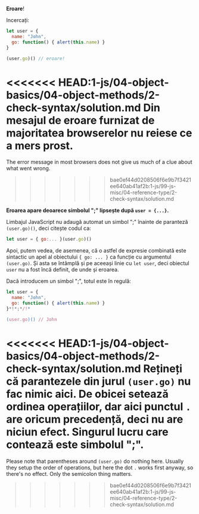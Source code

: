 **Eroare**!

Incercați:

```js run
let user = {
  name: "John",
  go: function() { alert(this.name) }
}

(user.go)() // eroare!
```

<<<<<<< HEAD:1-js/04-object-basics/04-object-methods/2-check-syntax/solution.md
Din mesajul de eroare furnizat de majoritatea browserelor nu reiese ce a mers prost.
=======
The error message in most browsers does not give us much of a clue about what went wrong.
>>>>>>> bae0ef44d0208506f6e9b7f3421ee640ab41af2b:1-js/99-js-misc/04-reference-type/2-check-syntax/solution.md

**Eroarea apare deoarece simbolul ";" lipsește după `user = {...}`.**

Limbajul JavaScript nu adaugă automat un simbol ";" înainte de paranteză `(user.go)()`, deci citește codul ca:

```js no-beautify
let user = { go:... }(user.go)()
```

Apoi, putem vedea, de asemenea, că o astfel de expresie combinată este sintactic un apel al obiectului `{ go: ... }` ca funcție cu argumentul `(user.go)`. Și asta se întâmplă și pe aceeași linie cu `let user`, deci obiectul `user` nu a fost încă definit, de unde și eroarea.

Dacă introducem un simbol ";", totul este în regulă:

```js run
let user = {
  name: "John",
  go: function() { alert(this.name) }
}*!*;*/!*

(user.go)() // John
```

<<<<<<< HEAD:1-js/04-object-basics/04-object-methods/2-check-syntax/solution.md
Rețineți că parantezele din jurul `(user.go)` nu fac nimic aici. De obicei setează ordinea operațiilor, dar aici punctul `.` are oricum precedență, deci nu are niciun efect. Singurul lucru care contează este simbolul ";".
=======
Please note that parentheses around `(user.go)` do nothing here. Usually they setup the order of operations, but here the dot `.` works first anyway, so there's no effect. Only the semicolon thing matters.
>>>>>>> bae0ef44d0208506f6e9b7f3421ee640ab41af2b:1-js/99-js-misc/04-reference-type/2-check-syntax/solution.md
